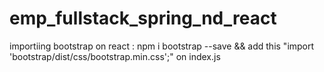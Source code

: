# emp_fullstack_spring_nd_react

importiing bootstrap on react : npm i bootstrap --save && add this "import 'bootstrap/dist/css/bootstrap.min.css';" on index.js
